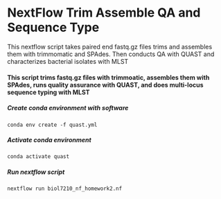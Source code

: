 # NextFlow Trim Assemble QA and Sequence Type
This nextflow script takes paired end fastq.gz files trims and assembles them with trimmomatic and SPAdes. Then conducts QA with QUAST and characterizes bacterial isolates with MLST

#### This script trims fastq.gz files with trimmoatic, assembles them with SPAdes, runs quality assurance with QUAST, and does multi-locus sequence typing with MLST

##### Create conda environment with software
```
conda env create -f quast.yml
```

##### Activate conda environment
```
conda activate quast
```

##### Run nextflow script
```
nextflow run biol7210_nf_homework2.nf
```
